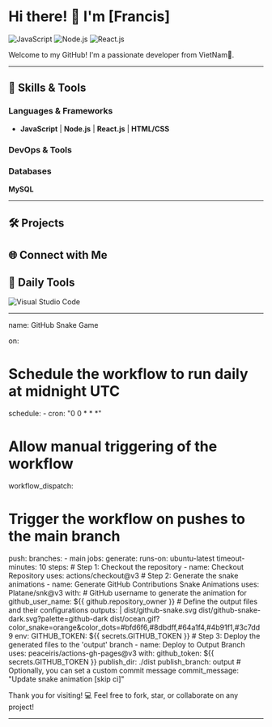 # Hi there! 👋 I'm [Francis]  

![JavaScript](https://img.shields.io/badge/JavaScript-Expert-yellow?style=flat&logo=javascript)
![Node.js](https://img.shields.io/badge/Node.js-Developer-green?style=flat&logo=node.js)
![React.js](https://img.shields.io/badge/React.js-Frontend-blue?style=flat&logo=react)

Welcome to my GitHub! I'm a passionate developer from VietNam🚀.

---

## 🚀 **Skills & Tools**

### Languages & Frameworks
- **JavaScript** | **Node.js** | **React.js** | **HTML/CSS**

### DevOps & Tools


### Databases
**MySQL**

---

## 🛠️ **Projects**



## 🌐 **Connect with Me**



## 🔧 **Daily Tools**
![Visual Studio Code](https://img.shields.io/badge/Editor-VSCode-blue?style=flat&logo=visual-studio-code)


---
name: GitHub Snake Game

on:
  # Schedule the workflow to run daily at midnight UTC
  schedule:
    - cron: "0 0 * * *"
  # Allow manual triggering of the workflow
  workflow_dispatch:
  # Trigger the workflow on pushes to the main branch
  push:
    branches:
      - main
jobs:
  generate:
    runs-on: ubuntu-latest
    timeout-minutes: 10
    steps:
      # Step 1: Checkout the repository
      - name: Checkout Repository
        uses: actions/checkout@v3
      # Step 2: Generate the snake animations
      - name: Generate GitHub Contributions Snake Animations
        uses: Platane/snk@v3
        with:
          # GitHub username to generate the animation for
          github_user_name: ${{ github.repository_owner }}
          # Define the output files and their configurations
          outputs: |
            dist/github-snake.svg
            dist/github-snake-dark.svg?palette=github-dark
            dist/ocean.gif?color_snake=orange&color_dots=#bfd6f6,#8dbdff,#64a1f4,#4b91f1,#3c7dd9
        env:
          GITHUB_TOKEN: ${{ secrets.GITHUB_TOKEN }}
      # Step 3: Deploy the generated files to the 'output' branch
      - name: Deploy to Output Branch
        uses: peaceiris/actions-gh-pages@v3
        with:
          github_token: ${{ secrets.GITHUB_TOKEN }}
          publish_dir: ./dist
          publish_branch: output
          # Optionally, you can set a custom commit message
          commit_message: "Update snake animation [skip ci]"

Thank you for visiting! 💻 Feel free to fork, star, or collaborate on any project!

---


